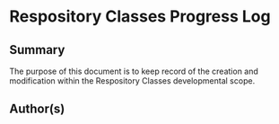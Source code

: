 # Respository Classes Progress Log

## Summary
The purpose of this document is to keep record of the creation and modification within the Respository Classes developmental scope.

## Author(s)
